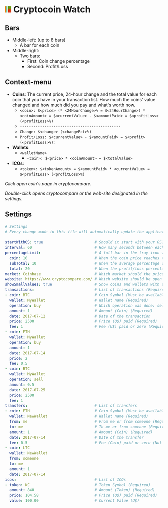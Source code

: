 # ![Cryptocoin Watch](build/icons/20x20.png) Cryptocoin Watch

## Bars

- Middle-left: (up to 8 bars)
    - A bar for each coin
- Middle-right:
    - Two bars:
        - First: Coin change percentage
        - Second: Profit/Loss

## Context-menu

- **Coins**: The current price, 24-hour change and the total value for each coin that you have in your transaction list. How much the coins' value changed and how much did you pay and what's worth now.
    - `<coin>: $<price> (* <24HourChange>% = $<24HourChange>) * <coinAmount> = $<currentValue> - $<amountPaid> = $<profitLoss> (<profitLoss>%)`
    - `---------------------------------------------`
    - `Change: $<change> (<changePct>%)` 
    - `Profit/Loss: $<currentValue> - $<amountPaid> = $<profit> (<profitLoss>%)`:
- **Wallets**:
    - `<walletName>`
        - `<coin>: $<price> * <coinAmount> = $<totalValue>`
- **ICOs**:
    - `<token>: $<tokenAmount> = $<amountPaid> * <currentValue> = $<profitLoss> (<profitLoss>%)`
    

_Click open coin's page in cryptocompare._

_Double-click opens cryptocompare or the web-site designated in the settings._

## Settings

```yaml
# Settings
# Every change made in this file will automatically update the application

startWithOS: true                       # Should it start with your OS?
interval: 60                            # How many seconds between each update? (minimum of 10 seconds)
percentageLimit:                        # A full bar in the tray icon would reflect wich percentage?
  coin: 10                              # When the coin price reaches that value the bar will be full (Left half of the tray icon)
  subTotal: 10                          # When the average percentage of the last 24-hour coin price variance reaches that value the bar will be full (First bar of the right side of the tray icon)
  total: 20                             # When the profit/loss percentage reaches that value the bar will be full (Second bar of the right side of the tray icon)
market: Coinbase                        # Which market should the price based on? (For the full list of available markets, check this link: https://www.cryptocompare.com/api/#introduction)
website: https://www.cryptocompare.com/ # Which website should be open when you double-click the icon
showSmallValues: true                   # Show coins and wallets with a balance less/more than +-0.01.
transactions:                           # List of transactions (Required)
- coin: BTC                             # Coin Symbol (Must be available in USD) (Required)
  wallet: MyWallet                      # Wallet name (Required)
  operation: buy                        # Which operation was done: sell or buy (Default: buy)
  amount: 1                             # Amount (Coin) (Required)
  date: 2017-07-12                      # Date of the transaction
  price: 2500                           # Price (U$) paid (Required)
  fee: 1                                # Fee (U$) paid or zero (Required)
- coin: ETH
  wallet: MyWallet
  operation: buy
  amount: 1
  date: 2017-07-14
  price: 2
  fee: 0.5
- coin: BTC
  wallet: MyWallet
  operation: sell
  amount: 0.5
  date: 2017-07-25
  price: 2500
  fee: 1
transfers:                              # List of transfers
- coin: ETH                             # Coin Symbol (Must be available in USD) (Required)
  wallet: NewWallet                     # Wallet name (Required)
  from: me                              # From me or from someone (Required)
  to: me                                # To me or from someone (Required)
  amount: 1                             # Amount (Coin) (Required)
  date: 2017-07-14                      # Date of the transfer
  fee: 0.5                              # Fee (Coin) paid or zero (Not necessary when it comes from someone)
- coin: LTC
  wallet: NewWallet
  from: someone
  to: me
  amount: 1
  date: 2017-07-14
icos:                                   # List of ICOs
- token: KC                             # Token Symbol (Required)
  amount: 840                           # Amount (Token) (Required)
  price: 104.58                         # Price (U$) paid (Required)
  value: 100.00                         # Current Value (U$)
```
